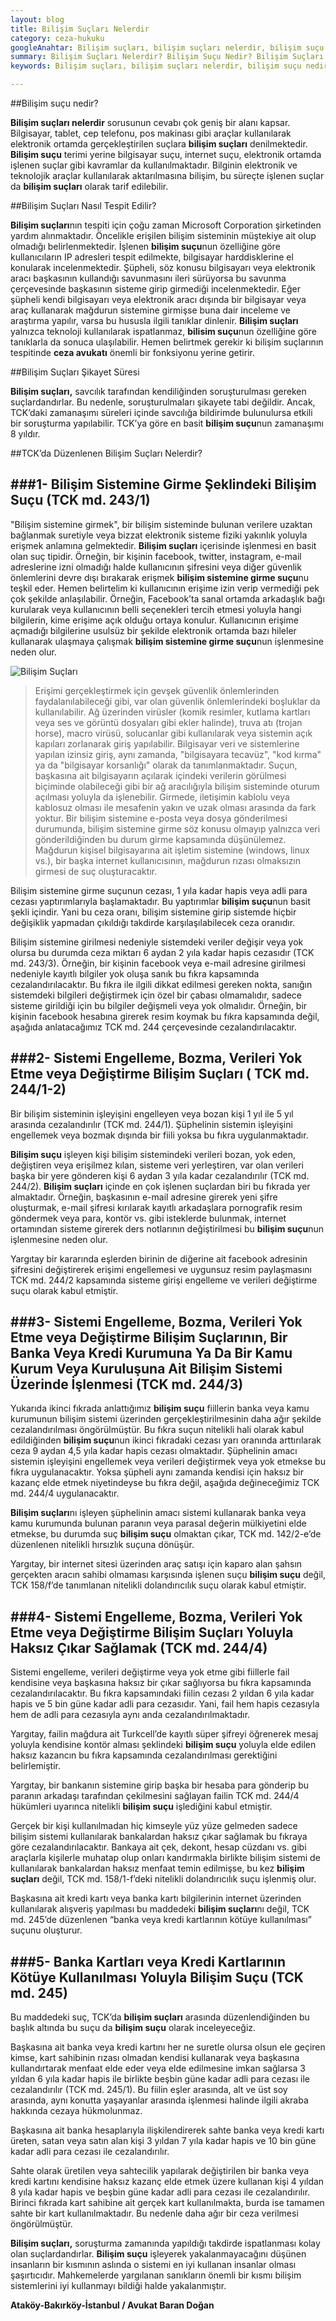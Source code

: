 ```yaml
---
layout: blog
title: Bilişim Suçları Nelerdir
category: ceza-hukuku
googleAnahtar: Bilişim suçları, bilişim suçları nelerdir, bilişim suçu nedir, Ceza avukatı, Bilişim suçları nedir, bilişim suçu cezası, istanbul avukat, bakırköy avukat
summary: Bilişim Suçları Nelerdir? Bilişim Suçu Nedir? Bilişim Suçları Şikayet Süresi, Bilişim Suçları Nasıl Tespit Edilir?  Bilişim Sistemine Girme Şeklindeki Bilişim Suçu, Sistemi Engelleme, Bozma, Verileri Yok Etme veya Değiştirme Bilişim Suçları, Sistemi Engelleme, Bozma, Verileri Yok Etme veya Değiştirme Bilişim Suçlarının, Bir Banka Veya Kredi Kurumuna Ya Da Bir Kamu Kurum Veya Kuruluşuna Ait Bilişim Sistemi Üzerinde İşlenmesi, Sistemi Engelleme, Bozma, Verileri Yok Etme veya Değiştirme Bilişim Suçları Yoluyla Haksız Çıkar Sağlamak, Banka Kartları veya Kredi Kartlarının Kötüye Kullanılması Yoluyla Bilişim Suçu.
keywords: Bilişim suçları, bilişim suçları nelerdir, bilişim suçu nedir, Ceza avukatı, Bilişim suçları nedir, bilişim suçu cezası, ağır ceza avukatı, ceza avukatı arıyorum istanbul, istanbul avukat, bakırköy avukat, ataköy avukat

---
```


##Bilişim suçu nedir?

**Bilişim suçları nelerdir** sorusunun cevabı çok geniş bir alanı kapsar. Bilgisayar, tablet, cep telefonu, pos makinası gibi araçlar kullanılarak elektronik ortamda gerçekleştirilen suçlara **bilişim suçları** denilmektedir. **Bilişim suçu** terimi yerine bilgisayar suçu, internet suçu, elektronik ortamda işlenen suçlar gibi kavramlar da kullanılmaktadır. Bilginin elektronik ve teknolojik araçlar kullanılarak aktarılmasına bilişim, bu süreçte işlenen suçlar da **bilişim suçları** olarak tarif edilebilir.

##Bilişim Suçları Nasıl Tespit Edilir?

**Bilişim suçları**nın tespiti için çoğu zaman Microsoft Corporation şirketinden yardım alınmaktadır. Öncelikle erişilen bilişim sisteminin müştekiye ait olup olmadığı belirlenmektedir. İşlenen **bilişim suçu**nun özelliğine göre kullanıcıların IP adresleri tespit edilmekte, bilgisayar harddisklerine el konularak incelenmektedir. Şüpheli, söz konusu bilgisayarı veya elektronik aracı başkasının kullandığı savunmasını ileri sürüyorsa bu savunma çerçevesinde başkasının sisteme girip girmediği incelenmektedir. Eğer şüpheli kendi bilgisayarı veya elektronik aracı dışında bir bilgisayar veya araç kullanarak mağdurun sistemine girmişse buna dair inceleme ve araştırma yapılır, varsa bu hususla ilgili tanıklar dinlenir. **Bilişim suçları** yalnızca teknoloji kullanılarak ispatlanmaz, **bilisim suçu**nun özelliğine göre tanıklarla da sonuca ulaşılabilir. Hemen belirtmek gerekir ki bilişim suçlarının tespitinde **ceza avukatı** önemli bir fonksiyonu yerine getirir.

##Bilişim Suçları Şikayet Süresi

**Bilişim suçları,** savcılık tarafından kendiliğinden soruşturulması gereken suçlardandırlar. Bu nedenle, soruşturulmaları şikayete tabi değildir. Ancak, TCK’daki zamanaşımı süreleri içinde savcılığa bildirimde bulunulursa etkili bir soruşturma yapılabilir. TCK’ya göre en basit **bilişim suçu**nun zamanaşımı 8 yıldır. 

##TCK’da Düzenlenen Bilişim Suçları Nelerdir?

###1- Bilişim Sistemine Girme Şeklindeki Bilişim Suçu (TCK md. 243/1)
---

"Bilişim sistemine girmek", bir bilişim sisteminde bulunan verilere uzaktan bağlanmak suretiyle veya bizzat elektronik sisteme fiziki yakınlık yoluyla erişmek anlamına gelmektedir. **Bilişim suçları** içerisinde işlenmesi en basit olan suç tipidir. Örneğin, bir kişinin facebook, twitter, instagram, e-mail adreslerine izni olmadığı halde kullanıcının şifresini veya diğer güvenlik önlemlerini devre dışı bırakarak erişmek **bilişim sistemine girme suçu**nu teşkil eder. Hemen belirtelim ki kullanıcının erişime izin verip vermediği pek çok şekilde anlaşılabilir. Örneğin, Facebook’ta sanal ortamda arkadaşlık bağı kurularak veya kullanıcının belli seçenekleri tercih etmesi yoluyla hangi bilgilerin, kime erişime açık olduğu ortaya konulur. Kullanıcının erişime açmadığı bilgilerine usulsüz bir şekilde elektronik ortamda bazı hileler kullanarak ulaşmaya çalışmak **bilişim sistemine girme suçu**nun işlenmesine neden olur.

![Bilişim Suçları](https://camo.githubusercontent.com/142a44a9814d2b42bb9df3557de38d88f16df7b2/687474703a2f2f692e68697a6c69726573696d2e636f6d2f7a563839676a2e6a7067 "Bilişim Suçları Nelerdir")

>Erişimi gerçekleştirmek için gevşek güvenlik önlemlerinden faydalanılabileceği gibi, var olan güvenlik önlemlerindeki boşluklar da kullanılabilir. Ağ üzerinden virüsler (komik resimler, kutlama kartları veya ses ve görüntü dosyaları gibi ekler halinde), truva atı (trojan horse), macro virüsü, solucanlar gibi kullanılarak veya sistemin açık kapıları zorlanarak giriş yapılabilir. Bilgisayar veri ve sistemlerine yapılan izinsiz giriş, aynı zamanda, "bilgisayara tecavüz", "kod kırma" ya da "bilgisayar korsanlığı" olarak da tanımlanmaktadır. Suçun, başkasına ait bilgisayarın açılarak içindeki verilerin görülmesi biçiminde olabileceği gibi bir ağ aracılığıyla bilişim sisteminde oturum açılması yoluyla da işlenebilir. Girmede, iletişimin kablolu veya kablosuz olması ile mesafenin yakın ve uzak olması arasında da fark yoktur. Bir bilişim sistemine e-posta veya dosya gönderilmesi durumunda, bilişim sistemine girme söz konusu olmayıp yalnızca veri gönderildiğinden bu durum girme kapsamında düşünülemez. Mağdurun kişisel bilgisayarına ait işletim sistemine (windows, linux vs.), bir başka internet kullanıcısının, mağdurun rızası olmaksızın girmesi de suç oluşturacaktır.

Bilişim sistemine girme suçunun cezası, 1 yıla kadar hapis veya adli para cezası yaptırımlarıyla başlamaktadır. Bu yaptırımlar **bilişim suçu**nun basit şekli içindir. Yani bu ceza oranı, bilişim sistemine girip sistemde hiçbir değişiklik yapmadan çıkıldığı takdirde karşılaşılabilecek ceza oranıdır.

 Bilişim sistemine girilmesi nedeniyle sistemdeki veriler değişir veya yok olursa bu durumda ceza miktarı 6 aydan 2 yıla kadar hapis cezasıdır (TCK md. 243/3). Örneğin, bir kişinin facebook veya e-mail adresine girilmesi nedeniyle kayıtlı bilgiler yok oluşa sanık bu fıkra kapsamında cezalandırılacaktır. Bu fıkra ile ilgili dikkat edilmesi gereken nokta, sanığın sistemdeki bilgileri değiştirmek için özel bir çabası olmamalıdır, sadece sisteme girildiği için bu bilgiler değişmeli veya yok olmalıdır. Örneğin, bir kişinin facebook hesabına girerek resim koymak bu fıkra kapsamında değil, aşağıda anlatacağımız TCK md. 244 çerçevesinde cezalandırılacaktır.

###2- Sistemi Engelleme, Bozma, Verileri Yok Etme veya Değiştirme Bilişim Suçları ( TCK md. 244/1-2)
---

Bir bilişim sisteminin işleyişini engelleyen veya bozan kişi 1 yıl ile 5 yıl arasında cezalandırılır (TCK md. 244/1). Şüphelinin sistemin işleyişini engellemek veya bozmak dışında bir fiili yoksa bu fıkra uygulanmaktadır.

**Bilişim suçu** işleyen kişi bilişim sistemindeki verileri bozan, yok eden, değiştiren veya erişilmez kılan, sisteme veri yerleştiren, var olan verileri başka bir yere gönderen kişi 6 aydan 3 yıla kadar cezalandırılır (TCK md. 244/2). **Bilişim suçları** içinde en çok işlenen suçlardan biri bu fıkrada yer almaktadır. Örneğin, başkasının e-mail adresine girerek yeni şifre oluşturmak, e-mail şifresi kırılarak kayıtlı arkadaşlara pornografik resim göndermek veya para, kontör vs. gibi isteklerde bulunmak, internet ortamından sisteme girerek ders notlarının değiştirilmesi bu **bilişim suçu**nun işlenmesine neden olur.

Yargıtay bir kararında eşlerden birinin de diğerine ait facebook adresinin şifresini değiştirerek erişimi engellemesi ve uygunsuz resim paylaşmasını TCK md. 244/2 kapsamında sisteme girişi engelleme ve verileri değiştirme suçu olarak kabul etmiştir.

###3- Sistemi Engelleme, Bozma, Verileri Yok Etme veya Değiştirme Bilişim Suçlarının, Bir Banka Veya Kredi Kurumuna Ya Da Bir Kamu Kurum Veya Kuruluşuna Ait Bilişim Sistemi Üzerinde İşlenmesi (TCK md. 244/3)
---

Yukarıda ikinci fıkrada anlattığımız **bilişim suçu** fiillerin banka veya kamu kurumunun bilişim sistemi üzerinden gerçekleştirilmesinin daha ağır şekilde cezalandırılması öngörülmüştür. Bu fıkra suçun nitelikli hali olarak kabul edildiğinden **bilişim suçu**nun ikinci fıkradaki cezası yarı oranında arttırılarak ceza 9 aydan 4,5 yıla kadar hapis cezası olmaktadır.
Şüphelinin amacı sistemin işleyişini engellemek veya verileri değiştirmek veya yok etmekse bu fıkra uygulanacaktır. Yoksa şüpheli aynı zamanda kendisi için haksız bir kazanç elde etmek niyetindeyse bu fıkra değil, aşağıda değineceğimiz TCK md. 244/4 uygulanacaktır. 

**Bilişim suçları**nı işleyen şüphelinin amacı sistemi kullanarak banka veya kamu kurumunda bulunan paranın veya parasal değerin mülkiyetini elde etmekse, bu durumda suç **bilişim suçu** olmaktan çıkar, TCK md. 142/2-e’de düzenlenen nitelikli hırsızlık suçuna dönüşür.

Yargıtay, bir internet sitesi üzerinden araç satışı için kaparo alan şahsın gerçekten aracın sahibi olmaması karşısında işlenen suçu **bilişim suçu** değil, TCK 158/f’de tanımlanan nitelikli dolandırıcılık suçu olarak kabul etmiştir.

###4- Sistemi Engelleme, Bozma, Verileri Yok Etme veya Değiştirme Bilişim Suçları Yoluyla Haksız Çıkar Sağlamak (TCK md. 244/4)
---

Sistemi engelleme, verileri değiştirme veya yok etme gibi fiillerle fail kendisine veya başkasına haksız bir çıkar sağlıyorsa bu fıkra kapsamında cezalandırılacaktır. Bu fıkra kapsamındaki fiilin cezası 2 yıldan 6 yıla kadar hapis ve 5 bin güne kadar adli para cezasıdır. Yani, fail hem hapis cezasıyla hem de adli para cezasıyla aynı anda cezalandırılmaktadır.

Yargıtay, failin mağdura ait Turkcell’de kayıtlı süper şifreyi öğrenerek mesaj yoluyla kendisine kontör alması şeklindeki **bilişim suçu** yoluyla elde edilen haksız kazancın bu fıkra kapsamında cezalandırılması gerektiğini belirlemiştir.

Yargıtay, bir bankanın sistemine girip başka bir hesaba para gönderip bu paranın arkadaşı tarafından çekilmesini sağlayan failin TCK md. 244/4 hükümleri uyarınca nitelikli **bilişim suçu** işlediğini kabul etmiştir. 

Gerçek bir kişi kullanılmadan hiç kimseyle yüz yüze gelmeden sadece bilişim sistemi kullanılarak bankalardan haksız çıkar sağlamak bu fıkraya göre cezalandırılacaktır. Bankaya ait çek, dekont, hesap cüzdanı vs. gibi araçlarla kişilerle muhatap olup onları kandırmakla birlikte bilişim sistemi de kullanılarak bankalardan haksız menfaat temin edilmişse, bu kez **bilişim suçları** değil, TCK md. 158/1-f’deki nitelikli dolandırıcılık suçu işlenmiş olur.

Başkasına ait kredi kartı veya banka kartı bilgilerinin internet üzerinden kullanılarak alışveriş yapılması bu maddedeki **bilişim suçları**nı değil, TCK md. 245’de düzenlenen “banka veya kredi kartlarının kötüye kullanılması” suçunu oluşturur.

###5- Banka Kartları veya Kredi Kartlarının Kötüye Kullanılması Yoluyla Bilişim Suçu (TCK md. 245)
---


Bu maddedeki suç, TCK’da **bilişim suçları** arasında düzenlendiğinden bu başlık altında bu suçu da **bilişim suçu** olarak inceleyeceğiz. 

Başkasına ait banka veya kredi kartını her ne suretle olursa olsun ele geçiren kimse, kart sahibinin rızası olmadan kendisi kullanarak veya başkasına kullandırtarak menfaat elde eder veya elde edilmesine imkan sağlarsa 3 yıldan 6 yıla kadar hapis ile birlikte beşbin güne kadar adli para cezası ile cezalandırılır (TCK md. 245/1). Bu fiilin eşler arasında, alt ve üst soy arasında, aynı konutta yaşayanlar arasında işlenmesi halinde ilgili akraba hakkında cezaya hükmolunmaz.

Başkasına ait banka hesaplarıyla ilişkilendirerek sahte banka veya kredi kartı üreten, satan veya satın alan kişi 3 yıldan 7 yıla kadar hapis ve 10 bin güne kadar adli para cezası ile cezalandırılır.

Sahte olarak üretilen veya sahtecilik yapılarak değiştirilen bir banka veya kredi kartını kendisine haksız kazanç elde etmek üzere kullanan kişi 4 yıldan 8 yıla kadar hapis ve beşbin güne kadar adli para cezası ile cezalandırılır. Birinci fıkrada kart sahibine ait gerçek kart kullanılmakta, burda ise tamamen sahte bir kart kullanılmaktadır. Bu nedenle daha ağır bir ceza verilmesi öngörülmüştür.

**Bilişim suçları,** soruşturma zamanında yapıldığı takdirde ispatlanması kolay olan suçlardandırlar. **Bilişim suçu** işleyerek yakalanmayacağını düşünen insanların bir kısmının aslında o sistemi en iyi kullanan insanlar olması şaşırtıcıdır. Mahkemelerde yargılanan sanıkların önemli bir kısmı bilişim sistemlerini iyi kullanmayı bildiği halde yakalanmıştır. 

**Ataköy-Bakırköy-İstanbul / Avukat Baran Doğan**
